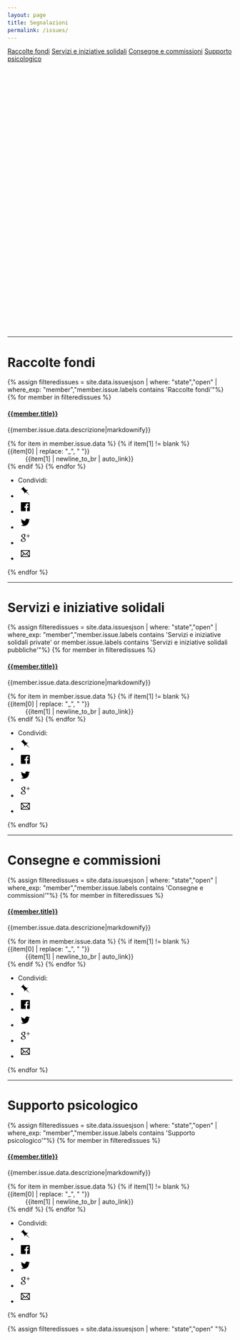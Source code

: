 ```yaml
---
layout: page
title: Segnalazioni
permalink: /issues/
---
```

<link rel="stylesheet" href="https://unpkg.com/leaflet@1.0.0/dist/leaflet.css" />
<script src="https://unpkg.com/leaflet@1.0.0/dist/leaflet.js"></script>
<link rel="stylesheet" href="https://cdnjs.cloudflare.com/ajax/libs/Leaflet.awesome-markers/2.0.2/leaflet.awesome-markers.css" />
<script src="https://cdnjs.cloudflare.com/ajax/libs/Leaflet.awesome-markers/2.0.2/leaflet.awesome-markers.min.js"></script>
<style>
#map{ height: 600px }
</style>
<link rel="stylesheet" href="{{ site.url }}/css/Control.Geocoder.css" />
<script src="{{ site.url }}/js/Control.Geocoder.js"></script>


<div class="row">
<div class="text-center">
  <span class="col-xs-12 col-sm-6">
	  <a href="#raccolte-fondi" class="btn btn-warning btn-lg col-xs-12 btn-issues" role="button">Raccolte fondi</a>
	</span>
  <span class="col-xs-12 col-sm-6">
    <a href="#servizi-e-iniziative-solidali" class="btn btn-success btn-lg col-xs-12 btn-issues" role="button">Servizi e iniziative solidali</a>
	</span>
  <span class="col-xs-12 col-sm-6">
    <a href="#consegne-e-commissioni" class="btn btn-success btn-lg col-xs-12 btn-issues" role="button">Consegne e commissioni</a>
	</span>
  <span class="col-xs-12 col-sm-6">
    <a href="#supporto-psicologico" class="btn btn-success btn-lg col-xs-12 btn-issues" role="button">Supporto psicologico</a>
  </span>
</div>
</div>



<div class="row"><div class="col-md-12 col-sm-12 col-xs-12"> <div id="map"></div> </div> </div>

---
# Raccolte fondi
<div class="panel-group">
{% assign filteredissues = site.data.issuesjson | where: "state","open" | where_exp: "member","member.issue.labels contains 'Raccolte fondi'"%}
{% for member in filteredissues %}
<div class="panel-body">
<div class="list-group-item">
<a href="{{site.url}}/issues/{{member.number}}"><h4 class="list-group-item-heading">{{member.title}}</h4></a>
<p class="list-group-item-text">{{member.issue.data.descrizione|markdownify}}</p>
<dl class="row">
{% for item in member.issue.data %}
{% if item[1] != blank %}
<dt class="col-sm-3">{{item[0] | replace: "_", " "}}</dt>
<dd class="col-sm-9">{{item[1] | newline_to_br | auto_link}}</dd>
{% endif %}
{% endfor %}
</dl>
</div>
<div class="panel-footer">
<ul class="share-buttons">
<li>Condividi:</li>
<li><a href="{{ site.url }}/issues/{{ member.number | datapage_url: '.' }}" title="Copia link"><img alt="Copia link" src="/img/icone/link.png"></a></li>
<li><a href="https://www.facebook.com/sharer/sharer.php?u={{ site.url }}/issues/{{ member.number | datapage_url: '.' }}&title={{member.title|truncate:70|uri_escape}} | {{ site.title }}" title="Condividi su Facebook" target="_blank"><img alt="Condividi su Facebook" src="/img/icone/Facebook.png"></a></li>
<li><a href="https://twitter.com/intent/tweet?url={{ site.url }}/issues/{{ member.number | datapage_url: '.' }}&text={{member.title|truncate:50|uri_escape}}&via=terremotocentro&hashtags=terremotocentroitalia" target="_blank" title="Tweet"><img alt="Tweet" src="/img/icone/Twitter.png"></a></li>
<li><a href="https://plus.google.com/share?url={{ site.url }}/issues/{{ member.number | datapage_url: '.' }}" target="_blank" title="Condividi su Google+"><img alt="Condividi su Google+" src="/img/icone/Google+.png"></a></li>
<li><a data-proofer-ignore href="mailto:?subject={{member.title|truncate:70|uri_escape}} | {{site.title}}&body={{member.title|truncate:70|uri_escape}}%20Clicca qui:%20{{ site.url }}/issues/{{ member.number | datapage_url: '.' }}" title="Invia email"><img alt="Invia email" src="/img/icone/Email.png"></a></li>
</ul>
</div>
</div>
{% endfor %}
</div>

---
# Servizi e iniziative solidali
<div class="panel-group">
{% assign filteredissues = site.data.issuesjson | where: "state","open" | where_exp: "member","member.issue.labels contains 'Servizi e iniziative solidali private' or member.issue.labels contains 'Servizi e iniziative solidali pubbliche'"%}
{% for member in filteredissues %}
<div class="panel-body">
<div class="list-group-item">
<a href="{{site.url}}/issues/{{member.number}}"><h4 class="list-group-item-heading">{{member.title}}</h4></a>
<p class="list-group-item-text">{{member.issue.data.descrizione|markdownify}}</p>
<dl class="row">
{% for item in member.issue.data %}
{% if item[1] != blank %}
<dt class="col-sm-3">{{item[0] | replace: "_", " "}}</dt>
<dd class="col-sm-9">{{item[1] | newline_to_br | auto_link}}</dd>
{% endif %}
{% endfor %}
</dl>
</div>
<div class="panel-footer">
<ul class="share-buttons">
<li>Condividi:</li>
<li><a href="{{ site.url }}/issues/{{ member.number | datapage_url: '.' }}" title="Copia link"><img alt="Copia link" src="/img/icone/link.png"></a></li>
<li><a href="https://www.facebook.com/sharer/sharer.php?u={{ site.url }}/issues/{{ member.number | datapage_url: '.' }}&title={{member.title|truncate:70|uri_escape}} | {{ site.title }}" title="Condividi su Facebook" target="_blank"><img alt="Condividi su Facebook" src="/img/icone/Facebook.png"></a></li>
<li><a href="https://twitter.com/intent/tweet?url={{ site.url }}/issues/{{ member.number | datapage_url: '.' }}&text={{member.title|truncate:50|uri_escape}}&via=terremotocentro&hashtags=terremotocentroitalia" target="_blank" title="Tweet"><img alt="Tweet" src="/img/icone/Twitter.png"></a></li>
<li><a href="https://plus.google.com/share?url={{ site.url }}/issues/{{ member.number | datapage_url: '.' }}" target="_blank" title="Condividi su Google+"><img alt="Condividi su Google+" src="/img/icone/Google+.png"></a></li>
<li><a data-proofer-ignore href="mailto:?subject={{member.title|truncate:70|uri_escape}} | {{site.title}}&body={{member.title|truncate:70|uri_escape}}%20Clicca qui:%20{{ site.url }}/issues/{{ member.number | datapage_url: '.' }}" title="Invia email"><img alt="Invia email" src="/img/icone/Email.png"></a></li>
</ul>
</div>
</div>
{% endfor %}
</div>

---
# Consegne e commissioni
<div class="panel-group">
{% assign filteredissues = site.data.issuesjson | where: "state","open" | where_exp: "member","member.issue.labels contains 'Consegne e commissioni'"%}
{% for member in filteredissues %}
<div class="panel-body">
<div class="list-group-item">
<a href="{{site.url}}/issues/{{member.number}}"><h4 class="list-group-item-heading">{{member.title}}</h4></a>
<p class="list-group-item-text">{{member.issue.data.descrizione|markdownify}}</p>
<dl class="row">
{% for item in member.issue.data %}
{% if item[1] != blank %}
<dt class="col-sm-3">{{item[0] | replace: "_", " "}}</dt>
<dd class="col-sm-9">{{item[1] | newline_to_br | auto_link}}</dd>
{% endif %}
{% endfor %}
</dl>
</div>
<div class="panel-footer">
<ul class="share-buttons">
<li>Condividi:</li>
<li><a href="{{ site.url }}/issues/{{ member.number | datapage_url: '.' }}" title="Copia link"><img alt="Copia link" src="/img/icone/link.png"></a></li>
<li><a href="https://www.facebook.com/sharer/sharer.php?u={{ site.url }}/issues/{{ member.number | datapage_url: '.' }}&title={{member.title|truncate:70|uri_escape}} | {{ site.title }}" title="Condividi su Facebook" target="_blank"><img alt="Condividi su Facebook" src="/img/icone/Facebook.png"></a></li>
<li><a href="https://twitter.com/intent/tweet?url={{ site.url }}/issues/{{ member.number | datapage_url: '.' }}&text={{member.title|truncate:50|uri_escape}}&via=terremotocentro&hashtags=terremotocentroitalia" target="_blank" title="Tweet"><img alt="Tweet" src="/img/icone/Twitter.png"></a></li>
<li><a href="https://plus.google.com/share?url={{ site.url }}/issues/{{ member.number | datapage_url: '.' }}" target="_blank" title="Condividi su Google+"><img alt="Condividi su Google+" src="/img/icone/Google+.png"></a></li>
<li><a data-proofer-ignore href="mailto:?subject={{member.title|truncate:70|uri_escape}} | {{site.title}}&body={{member.title|truncate:70|uri_escape}}%20Clicca qui:%20{{ site.url }}/issues/{{ member.number | datapage_url: '.' }}" title="Invia email"><img alt="Invia email" src="/img/icone/Email.png"></a></li>
</ul>
</div>
</div>
{% endfor %}
</div>

---
# Supporto psicologico
<div class="panel-group">
{% assign filteredissues = site.data.issuesjson | where: "state","open" | where_exp: "member","member.issue.labels contains 'Supporto psicologico'"%}
{% for member in filteredissues %}
<div class="panel-body">
<div class="list-group-item">
<a href="{{site.url}}/issues/{{member.number}}"><h4 class="list-group-item-heading">{{member.title}}</h4></a>
<p class="list-group-item-text">{{member.issue.data.descrizione|markdownify}}</p>
<dl class="row">
{% for item in member.issue.data %}
{% if item[1] != blank %}
<dt class="col-sm-3">{{item[0] | replace: "_", " "}}</dt>
<dd class="col-sm-9">{{item[1] | newline_to_br | auto_link}}</dd>
{% endif %}
{% endfor %}
</dl>
</div>
<div class="panel-footer">
<ul class="share-buttons">
<li>Condividi:</li>
<li><a href="{{ site.url }}/issues/{{ member.number | datapage_url: '.' }}" title="Copia link"><img alt="Copia link" src="/img/icone/link.png"></a></li>
<li><a href="https://www.facebook.com/sharer/sharer.php?u={{ site.url }}/issues/{{ member.number | datapage_url: '.' }}&title={{member.title|truncate:70|uri_escape}} | {{ site.title }}" title="Condividi su Facebook" target="_blank"><img alt="Condividi su Facebook" src="/img/icone/Facebook.png"></a></li>
<li><a href="https://twitter.com/intent/tweet?url={{ site.url }}/issues/{{ member.number | datapage_url: '.' }}&text={{member.title|truncate:50|uri_escape}}&via=terremotocentro&hashtags=terremotocentroitalia" target="_blank" title="Tweet"><img alt="Tweet" src="/img/icone/Twitter.png"></a></li>
<li><a href="https://plus.google.com/share?url={{ site.url }}/issues/{{ member.number | datapage_url: '.' }}" target="_blank" title="Condividi su Google+"><img alt="Condividi su Google+" src="/img/icone/Google+.png"></a></li>
<li><a data-proofer-ignore href="mailto:?subject={{member.title|truncate:70|uri_escape}} | {{site.title}}&body={{member.title|truncate:70|uri_escape}}%20Clicca qui:%20{{ site.url }}/issues/{{ member.number | datapage_url: '.' }}" title="Invia email"><img alt="Invia email" src="/img/icone/Email.png"></a></li>
</ul>
</div>
</div>
{% endfor %}
</div>

{% assign filteredissues = site.data.issuesjson | where: "state","open" "%}
<script>
var markerList=[];
{% for member in filteredissues %}
{% if member.issue.data.Posizione != blank %}
{% assign coordinate = member.issue.data.Posizione | split: ' ' %}
markerList.push([{{coordinate[0]}}, {{coordinate[1]}}, "{{member.title|uri_escape}}", "{{ member.number }}", ""]);
{% endif %}
{% endfor %}

var alloggiMarker = L.AwesomeMarkers.icon({
icon: 'home',
prefix: 'fa',
markerColor: 'green'
});
var fabbisogniMarker = L.AwesomeMarkers.icon({
icon: 'child',
prefix: 'fa',
markerColor: 'blue'
});
var notizieutiliMarker = L.AwesomeMarkers.icon({
icon: 'newspaper-o',
prefix: 'fa',
markerColor: 'orange'
});
var donazioniMarker = L.AwesomeMarkers.icon({
icon: 'handshake-o',
prefix: 'fa',
markerColor: 'red'
});
var raccoltefondiMarker = L.AwesomeMarkers.icon({
icon: 'money',
prefix: 'fa',
markerColor: 'blue'
});

// initialize the map
var map = L.map('map')

// create the tile layer with correct attribution
var osmUrl='{{site.tile_map}}';
var osmAttrib='&copy; <a href="http://www.openstreetmap.org/copyright">OpenStreetMap</a>, Tiles courtesy of <a href="http://leafletjs.com/" target="_blank">Leaflet</a>';
var osm = new L.TileLayer(osmUrl, {minZoom: 5, maxZoom: 19, attribution: osmAttrib});


var sumLat = 0.;
var sumLon = 0.;

for (var i=0; i<markerList.length; i++) {
    var lat = markerList[i][0];
    var lon = markerList[i][1];
    var popupText = markerList[i][2];
    var popupURL = markerList[i][3];
    var type = markerList[i][4]

        if (!isNaN(lat) && !isNaN(lon)) {
            var markerLocation = new L.LatLng(lat, lon);
            var marker = new L.Marker(markerLocation);

            map.addLayer(marker);

            marker.bindPopup("<a href=\"" + popupURL + "\">" + decodeURI(popupText) + "</a>");

            sumLat += lat;
            sumLon += lon;
        }
}

map.addLayer(osm).setView([42.629381, 13.288372], 5);
var geocoder = L.Control.geocoder({collapsed:false,placeholder:"Cerca...",
        defaultMarkGeocode: false, geocodingQueryParams: { countrycodes: "it" },
        })
.on('markgeocode', function(e) {
        var latlon=e.geocode.center;
        $("#lat").html(latlon.lat);
        $("#lng").html(latlon.lng);
        var marker = new L.Marker(markerLocation);
        map.addLayer(marker);
        })
.addTo(map);

</script>
